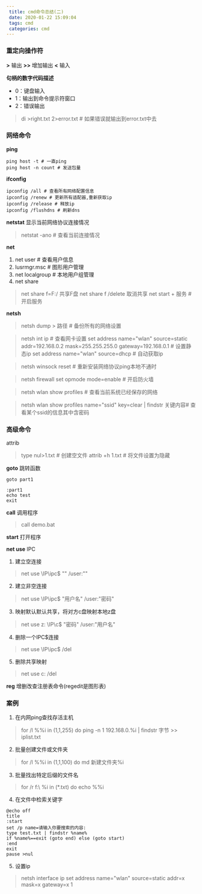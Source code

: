 ```yaml
---
 title: cmd命令总结(二)
 date: 2020-01-22 15:09:04
 tags: cmd
 categories: cmd
---
```


### 重定向操作符

**>**  输出
**>>** 增加输出
**<** 输入

**句柄的数字代码描述**
* 0：键盘输入
* 1：输出到命令提示符窗口
* 2：错误输出

> di >right.txt 2>error.txt # 如果错误就输出到error.txt中去

<!-- more -->
### 网络命令

**ping**
```
ping host -t # 一直ping
ping host -n count # 发送包量
```

**ifconfig**
```
ipconfig /all # 查看所有网络配置信息
ipconfig /renew # 更新所有适配器,重新获取ip
ipconfig /release # 释放ip
ipconfig /flushdns # 刷新dns
```

**netstat** 显示当前网络协议连接情况

> netstat -ano # 查看当前连接情况

**net** 
1. net user # 查看用户信息
2. lusrmgr.msc # 图形用户管理
3. net localgroup # 本地用户组管理
4. net share
> net share f=F:/ 共享F盘
> net share f /delete 取消共享
> net start + 服务 # 开启服务

**netsh**

> netsh dump > 路径 # 备份所有的网络设置

> netsh int ip # 查看网卡设置
> set address name="wlan" source=static addr=192.168.0.2 mask=255.255.255.0 gateway=192.168.0.1 # 设置静态ip
> set address name="wlan" source=dhcp # 自动获取ip


> netsh winsock reset # 重新安装网络协议ping本地不通时

> netsh firewall set opmode mode=enable # 开启防火墙

> netsh wlan show profiles # 查看当前系统已经保存的网络

> netsh wlan show profiles name="ssid" key=clear | findstr 关键内容# 查看某个ssid的信息其中含密码

### 高级命令

attrib
> type nul>1.txt # 创建空文件
> attrib +h 1.txt # 将文件设置为隐藏

**goto** 跳转函数
```
goto part1

:part1
echo test
exit
```

**call** 调用程序
> call demo.bat

**start** 打开程序

**net use** IPC
1. 建立空连接
> net use \\IP\ipc$ "" /user:""
2. 建立非空连接
> net use \\IP\ipc$ "用户名" /user:"密码"
3. 映射默认默认共享，将对方c盘映射本地z盘
> net use z: \\IP\c$ "密码" /user:"用户名"
4. 删除一个IPC$连接
> net use \\IP\ipc$ /del
5. 删除共享映射
> net use c: /del

**reg** 增删改查注册表命令(regedit是图形表)
### 案例
1. 在内网ping查找存活主机
> for /l %%i in (1,1,255) do ping -n 1 192.168.0.%i | findstr 字节 >> iplist.txt

2. 批量创建文件或文件夹
> for /l %%i in (1,1,100) do md 新建文件夹%i

3. 批量找出特定后缀的文件名
> for /r  f:\ %i in (*.txt) do echo %%i

4. 在文件中检索关键字
```
@echo off
title 
:start
set /p name=请输入你要搜索的内容:
type test.txt | findstr %name%
if %name%==exit (goto end) else (goto start)
:end
exit
pause >nul
```

5. 设置ip
> netsh interface ip set address name="wlan" source=static addr=x mask=x gateway=x 1
